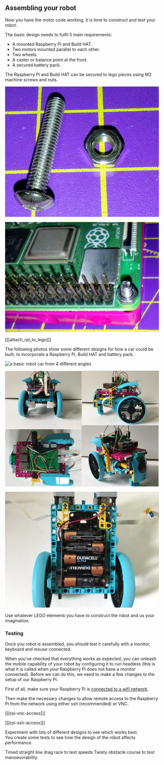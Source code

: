 ## Assembling your robot

Now you have the motor code working, it is time to construct and test your robot.

The basic design needs to fulfil 5 main requirements:

- A mounted Raspberry Pi and Build HAT.
- Two motors mounted parallel to each other.
- Two wheels.
- A caster or balance point at the front.
- A secured battery pack.

The Raspberry Pi and Build HAT can be secured to lego pieces using M2 machine screws and nuts.

![an M2 machine screw and nut](images/m2_machine_screws.jpg)

![a lego piece attached to a raspberry pi using an m2 machine screw](images/m2_rpi_attached.jpg)

[[[attach_rpi_to_lego]]]

The following photos show some different designs for how a car could be built, to incorporate a Raspberry Pi, Build HAT and battery pack.

![a basic robot car from 4 different angles](images/basic_bot.png)

![4 views of a possible robot car design](images/bot-grid_2.png)

![photo of the robot with the 5 cell battery pack revealed](images/batteries.JPG)


Use whatever LEGO elements you have to construct the robot and us your imagination.

### Testing

Once you robot is assembled, you should test it carefully with a monitor, keyboard and mouse connected.

When you've checked that everything works as expected, you can unleash the mobile capability of your robot by configuring it to run headless (this is what it is called when your Raspberry Pi does not have a monitor connected).  Before we can do this, we need to make a few changes to the setup of our Raspberry Pi.

First of all, make sure your Raspberry Pi is [connected to a wifi network](https://www.raspberrypi.org/documentation/configuration/wireless/desktop.md).

Then make the necessary changes to allow remote access to the Raspberry Pi from the network using either ssh (recommended) or VNC.

[[[rpi-vnc-access]]]

[[[rpi-ssh-access]]]


Experiment with lots of different designs to see which works best.  
You create some tests to see how the design of the robot affects performance.

Timed straight line drag race to test speeds
Twisty obstacle course to test manoeuvrability  
